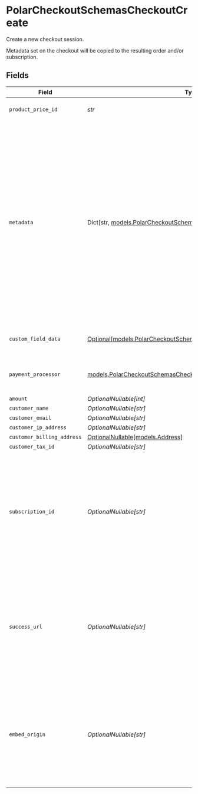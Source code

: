 # PolarCheckoutSchemasCheckoutCreate

Create a new checkout session.

Metadata set on the checkout will be copied
to the resulting order and/or subscription.


## Fields

| Field                                                                                                                                                                                                                                                                                                   | Type                                                                                                                                                                                                                                                                                                    | Required                                                                                                                                                                                                                                                                                                | Description                                                                                                                                                                                                                                                                                             |
| ------------------------------------------------------------------------------------------------------------------------------------------------------------------------------------------------------------------------------------------------------------------------------------------------------- | ------------------------------------------------------------------------------------------------------------------------------------------------------------------------------------------------------------------------------------------------------------------------------------------------------- | ------------------------------------------------------------------------------------------------------------------------------------------------------------------------------------------------------------------------------------------------------------------------------------------------------- | ------------------------------------------------------------------------------------------------------------------------------------------------------------------------------------------------------------------------------------------------------------------------------------------------------- |
| `product_price_id`                                                                                                                                                                                                                                                                                      | *str*                                                                                                                                                                                                                                                                                                   | :heavy_check_mark:                                                                                                                                                                                                                                                                                      | ID of the product price to checkout.                                                                                                                                                                                                                                                                    |
| `metadata`                                                                                                                                                                                                                                                                                              | Dict[str, [models.PolarCheckoutSchemasCheckoutCreateMetadata](../models/polarcheckoutschemascheckoutcreatemetadata.md)]                                                                                                                                                                                 | :heavy_minus_sign:                                                                                                                                                                                                                                                                                      | Key-value object allowing you to store additional information.<br/><br/>The key must be a string with a maximum length of **40 characters**.<br/>The value must be either:<br/>    * A string with a maximum length of **500 characters**<br/>    * An integer<br/>    * A boolean<br/><br/>You can store up to **50 key-value pairs**. |
| `custom_field_data`                                                                                                                                                                                                                                                                                     | [Optional[models.PolarCheckoutSchemasCheckoutCreateCustomFieldData]](../models/polarcheckoutschemascheckoutcreatecustomfielddata.md)                                                                                                                                                                    | :heavy_minus_sign:                                                                                                                                                                                                                                                                                      | Key-value object storing custom field values.                                                                                                                                                                                                                                                           |
| `payment_processor`                                                                                                                                                                                                                                                                                     | [models.PolarCheckoutSchemasCheckoutCreatePaymentProcessor](../models/polarcheckoutschemascheckoutcreatepaymentprocessor.md)                                                                                                                                                                            | :heavy_check_mark:                                                                                                                                                                                                                                                                                      | Payment processor to use. Currently only Stripe is supported.                                                                                                                                                                                                                                           |
| `amount`                                                                                                                                                                                                                                                                                                | *OptionalNullable[int]*                                                                                                                                                                                                                                                                                 | :heavy_minus_sign:                                                                                                                                                                                                                                                                                      | N/A                                                                                                                                                                                                                                                                                                     |
| `customer_name`                                                                                                                                                                                                                                                                                         | *OptionalNullable[str]*                                                                                                                                                                                                                                                                                 | :heavy_minus_sign:                                                                                                                                                                                                                                                                                      | N/A                                                                                                                                                                                                                                                                                                     |
| `customer_email`                                                                                                                                                                                                                                                                                        | *OptionalNullable[str]*                                                                                                                                                                                                                                                                                 | :heavy_minus_sign:                                                                                                                                                                                                                                                                                      | N/A                                                                                                                                                                                                                                                                                                     |
| `customer_ip_address`                                                                                                                                                                                                                                                                                   | *OptionalNullable[str]*                                                                                                                                                                                                                                                                                 | :heavy_minus_sign:                                                                                                                                                                                                                                                                                      | N/A                                                                                                                                                                                                                                                                                                     |
| `customer_billing_address`                                                                                                                                                                                                                                                                              | [OptionalNullable[models.Address]](../models/address.md)                                                                                                                                                                                                                                                | :heavy_minus_sign:                                                                                                                                                                                                                                                                                      | N/A                                                                                                                                                                                                                                                                                                     |
| `customer_tax_id`                                                                                                                                                                                                                                                                                       | *OptionalNullable[str]*                                                                                                                                                                                                                                                                                 | :heavy_minus_sign:                                                                                                                                                                                                                                                                                      | N/A                                                                                                                                                                                                                                                                                                     |
| `subscription_id`                                                                                                                                                                                                                                                                                       | *OptionalNullable[str]*                                                                                                                                                                                                                                                                                 | :heavy_minus_sign:                                                                                                                                                                                                                                                                                      | ID of a subscription to upgrade. It must be on a free pricing. If checkout is successful, metadata set on this checkout will be copied to the subscription, and existing keys will be overwritten.                                                                                                      |
| `success_url`                                                                                                                                                                                                                                                                                           | *OptionalNullable[str]*                                                                                                                                                                                                                                                                                 | :heavy_minus_sign:                                                                                                                                                                                                                                                                                      | URL where the customer will be redirected after a successful payment.You can add the `checkout_id={CHECKOUT_ID}` query parameter to retrieve the checkout session id.                                                                                                                                   |
| `embed_origin`                                                                                                                                                                                                                                                                                          | *OptionalNullable[str]*                                                                                                                                                                                                                                                                                 | :heavy_minus_sign:                                                                                                                                                                                                                                                                                      | If you plan to embed the checkout session, set this to the Origin of the embedding page. It'll allow the Polar iframe to communicate with the parent page.                                                                                                                                              |